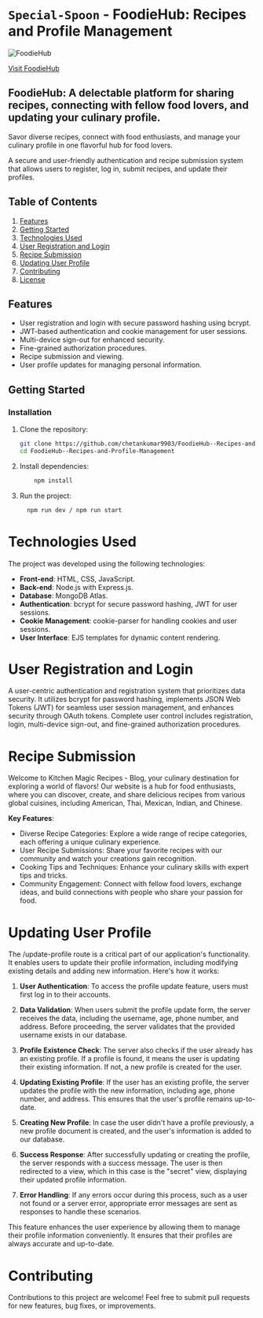 # `Special-Spoon` - FoodieHub: Recipes and Profile Management


![FoodieHub](https://github.com/chetankumar9903/Special-Spoon/assets/126199153/43ddde98-ad16-480a-aba0-9a020f38afa7)

[Visit FoodieHub]()

## FoodieHub: A delectable platform for sharing recipes, connecting with fellow food lovers, and updating your culinary profile.

Savor diverse recipes, connect with food enthusiasts, and manage your culinary profile in one flavorful hub for food lovers.

A secure and user-friendly authentication and recipe submission system that allows users to register, log in, submit recipes, and update their profiles.

## Table of Contents

1. [Features](#features)
2. [Getting Started](#getting-started)
3. [Technologies Used](#technologies-used)
4. [User Registration and Login](#user-registration-and-login)
5. [Recipe Submission](#recipe-submission)
6. [Updating User Profile](#updating-user-profile)
7. [Contributing](#contributing)
8. [License](#license)

## Features

- User registration and login with secure password hashing using bcrypt.
- JWT-based authentication and cookie management for user sessions.
- Multi-device sign-out for enhanced security.
- Fine-grained authorization procedures.
- Recipe submission and viewing.
- User profile updates for managing personal information.

## Getting Started

### Installation

1. Clone the repository:

   ```bash
   git clone https://github.com/chetankumar9903/FoodieHub--Recipes-and-Profile-Management.git
   cd FoodieHub--Recipes-and-Profile-Management
2. Install dependencies:
   ```bash
       npm install 
3. Run the project:
    ```bash
      npm run dev / npm run start

# Technologies Used

The project was developed using the following technologies:

- **Front-end**: HTML, CSS, JavaScript.
- **Back-end**: Node.js with Express.js.
- **Database**: MongoDB Atlas.
- **Authentication**: bcrypt for secure password hashing, JWT for user sessions.
- **Cookie Management**: cookie-parser for handling cookies and user sessions.
- **User Interface**: EJS templates for dynamic content rendering.

# User Registration and Login

A user-centric authentication and registration system that prioritizes data security. It utilizes bcrypt for password hashing, implements JSON Web Tokens (JWT) for seamless user session management, and enhances security through OAuth tokens. Complete user control includes registration, login, multi-device sign-out, and fine-grained authorization procedures.

# Recipe Submission

Welcome to Kitchen Magic Recipes - Blog, your culinary destination for exploring a world of flavors! Our website is a hub for food enthusiasts, where you can discover, create, and share delicious recipes from various global cuisines, including American, Thai, Mexican, Indian, and Chinese.

**Key Features**:

- Diverse Recipe Categories: Explore a wide range of recipe categories, each offering a unique culinary experience.
- User Recipe Submissions: Share your favorite recipes with our community and watch your creations gain recognition.
- Cooking Tips and Techniques: Enhance your culinary skills with expert tips and tricks.
- Community Engagement: Connect with fellow food lovers, exchange ideas, and build connections with people who share your passion for food.

# Updating User Profile

The /update-profile route is a critical part of our application's functionality. It enables users to update their profile information, including modifying existing details and adding new information. Here's how it works:

1. **User Authentication**: To access the profile update feature, users must first log in to their accounts.

2. **Data Validation**: When users submit the profile update form, the server receives the data, including the username, age, phone number, and address. Before proceeding, the server validates that the provided username exists in our database.

3. **Profile Existence Check**: The server also checks if the user already has an existing profile. If a profile is found, it means the user is updating their existing information. If not, a new profile is created for the user.

4. **Updating Existing Profile**: If the user has an existing profile, the server updates the profile with the new information, including age, phone number, and address. This ensures that the user's profile remains up-to-date.

5. **Creating New Profile**: In case the user didn't have a profile previously, a new profile document is created, and the user's information is added to our database.

6. **Success Response**: After successfully updating or creating the profile, the server responds with a success message. The user is then redirected to a view, which in this case is the "secret" view, displaying their updated profile information.

7. **Error Handling**: If any errors occur during this process, such as a user not found or a server error, appropriate error messages are sent as responses to handle these scenarios.

This feature enhances the user experience by allowing them to manage their profile information conveniently. It ensures that their profiles are always accurate and up-to-date.

# Contributing

Contributions to this project are welcome! Feel free to submit pull requests for new features, bug fixes, or improvements.
